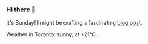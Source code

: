 ### Hi there :wave:

It's Sunday! I might be crafting a fascinating [blog post](https://www.benjaminwuethrich.dev).

Weather in Toronto: sunny, at +21°C.
